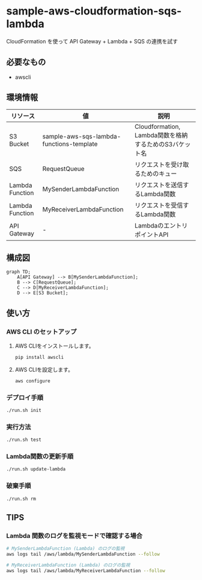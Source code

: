 # sample-aws-cloudformation-sqs-lambda

CloudFormation を使って API Gateway + Lambda + SQS の連携を試す

## 必要なもの

- awscli

## 環境情報

|    リソース     |                    値                    |                          説明                          |
| --------------- | ---------------------------------------- | ------------------------------------------------------ |
| S3 Bucket       | sample-aws-sqs-lambda-functions-template | Cloudformation, Lambda関数を格納するためのS3バケット名 |
| SQS             | RequestQueue                             | リクエストを受け取るためのキュー                       |
| Lambda Function | MySenderLambdaFunction                   | リクエストを送信するLambda関数                         |
| Lambda Function | MyReceiverLambdaFunction                 | リクエストを受信するLambda関数                         |
| API Gateway     | -                                        | LambdaのエントリポイントAPI                            |

## 構成図

```mermaid
graph TD;
    A[API Gateway] --> B[MySenderLambdaFunction];
    B --> C[RequestQueue];
    C --> D[MyReceiverLambdaFunction];
    D --> E[S3 Bucket];
```

## 使い方

### AWS CLI のセットアップ

1. AWS CLIをインストールします。
    ```sh
    pip install awscli
    ```

2. AWS CLIを設定します。
    ```sh
    aws configure
    ```

### デプロイ手順

```bash
./run.sh init
```

### 実行方法

```bash
./run.sh test
```

### Lambda関数の更新手順

```bash
./run.sh update-lambda
```

### 破棄手順

```bash
./run.sh rm
```

## TIPS

### Lambda 関数のログを監視モードで確認する場合

```bash
# MySenderLambdaFunction (Lambda) のログの監視
aws logs tail /aws/lambda/MySenderLambdaFunction --follow

# MyReceiverLambdaFunction (Lambda) のログの監視
aws logs tail /aws/lambda/MyReceiverLambdaFunction --follow
```
